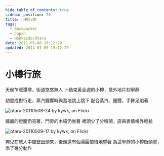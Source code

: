 ```yaml
---
hide_table_of_contents: true
sidebar_position: 70
title: 小樽行旅
tags:
  - Backpacker
  - Japan
  - Hokkaido/Otaru
date: 2011-05-08 19:12:29
updated: 2014-01-05 19:12:29
---
```


小樽行旅
=======

天候乍暖還寒，街道悠悠無人
卜結束黃金週的小樽，意外地片刻寧靜

幼童成對行走，蒸汽鐘響時興奮地跳上跳下
配合蒸汽、鐘聲，手舞足蹈著

![otaru-20110508-24 by kywk, on Flickr](http://farm9.staticflickr.com/8022/7327640252_23a3675a21_c.jpg)

牆面的燈籠仍亮著，門旁的木喵仍坐著
裡頭少了分喧鬧，店員表情格外輕鬆

![otaru-20110509-17 by kywk, on Flickr](http://farm8.staticflickr.com/7085/7256341712_7bd00fa5aa_c.jpg)

狗兒在旅人中間竄出頭來，後頭還有個湯圓憤憤地望著
為這寧靜的小樽街頭畫，添了幾分動作
